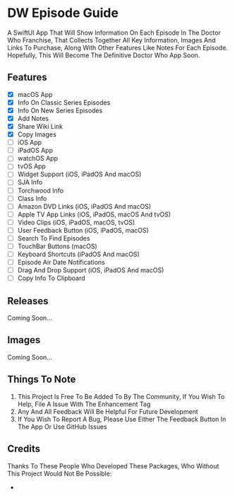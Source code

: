 # DW Episode Guide

A SwiftUI App That Will Show Information On Each Episode In The Doctor Who Franchise, That Collects Together All Key Information, Images And Links To Purchase, Along With Other Features Like Notes For Each Episode. Hopefully, This Will Become The Definitive Doctor Who App Soon.

## **Features**

- [x] macOS App
- [x] Info On Classic Series Episodes
- [x] Info On New Series Episodes
- [x] Add Notes
- [x] Share Wiki Link
- [x] Copy Images
- [ ] iOS App
- [ ] iPadOS App
- [ ] watchOS App
- [ ] tvOS App
- [ ] Widget Support (iOS, iPadOS And macOS)
- [ ] SJA Info
- [ ] Torchwood Info
- [ ] Class Info
- [ ] Amazon DVD Links (iOS, iPadOS And macOS)
- [ ] Apple TV App Links (iOS, iPadOS, macOS And tvOS)
- [ ] Video Clips (iOS, iPadOS, macOS, tvOS)
- [ ] User Feedback Button (iOS, iPadOS, macOS)
- [ ] Search To Find Episodes
- [ ] TouchBar Buttons (macOS)
- [ ] Keyboard Shortcuts (iPadOS And macOS)
- [ ] Episode Air Date Notifications
- [ ] Drag And Drop Support (iOS, iPadOS And macOS)
- [ ] Copy Info To Clipboard

## **Releases**

Coming Soon...

## **Images**

Coming Soon...

## **Things To Note**

 1. This Project Is Free To Be Added To By The Community, If You Wish To Help, File A Issue With The Enhancement Tag
 2. Any And All Feedback Will Be Helpful For Future Development
 3. If You Wish To Report A Bug, Please Use Either The Feedback Button In The App Or Use GitHub Issues

## **Credits**
 
 Thanks To These People Who Developed These Packages, Who Without This Project Would Not Be Possible:
 
 - 
